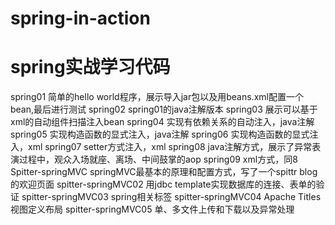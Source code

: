 # spring-in-action
spring实战学习代码
=
spring01 简单的hello world程序，展示导入jar包以及用beans.xml配置一个bean,最后进行测试
spring02 spring01的java注解版本
spring03 展示可以基于xml的自动组件扫描注入bean
spring04 实现有依赖关系的自动注入，java注解
spring05 实现构造函数的显式注入，java注解
spring06 实现构造函数的显式注入，xml
spring07 setter方式注入，xml
spring08 java注解方式，展示了异常表演过程中，观众入场就座、离场、中间鼓掌的aop
spring09 xml方式，同8
Spitter-springMVC springMVC最基本的原理和配置方式，写了一个spittr blog的欢迎页面
spitter-springMVC02 用jdbc template实现数据库的连接、表单的验证
spitter-springMVC03 spring相关标签
spitter-springMVC04 Apache Titles视图定义布局
spitter-springMVC05 单、多文件上传和下载以及异常处理
